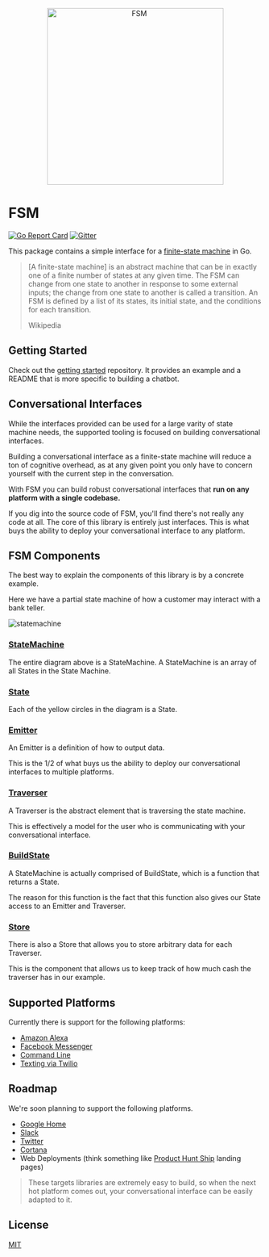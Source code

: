 <a href="https://github.com/fsm"><p align="center"><img src="https://user-images.githubusercontent.com/2105067/35464215-a014d512-02a9-11e8-8913-63a066f6064e.png" alt="FSM" width="350px" align="center;"/></p></a>

# FSM

[![Go Report Card](https://goreportcard.com/badge/github.com/fsm/fsm)](https://goreportcard.com/report/github.com/fsm/fsm) [![Gitter](https://img.shields.io/gitter/room/nwjs/nw.js.svg)](https://gitter.im/fsm/Lobby)

This package contains a simple interface for a [finite-state machine](https://en.wikipedia.org/wiki/Finite-state_machine) in Go.

> [A finite-state machine] is an abstract machine that can be in exactly one of a finite number of states at any given time. The FSM can change from one state to another in response to some external inputs; the change from one state to another is called a transition. An FSM is defined by a list of its states, its initial state, and the conditions for each transition.
>
> Wikipedia

## Getting Started

Check out the [getting started](https://github.com/fsm/getting-started) repository.  It provides an example and a README that is more specific to building a chatbot.

## Conversational Interfaces

While the interfaces provided can be used for a large varity of state machine needs, the supported tooling is focused on building conversational interfaces.

Building a conversational interface as a finite-state machine will reduce a ton of cognitive overhead, as at any given point you only have to concern yourself with the current step in the conversation.

With FSM you can build robust conversational interfaces that **run on any platform with a single codebase.**

If you dig into the source code of FSM, you'll find there's not really any code at all. The core of this library is entirely just interfaces. This is what buys the ability to deploy your conversational interface to any platform.

## FSM Components

The best way to explain the components of this library is by a concrete example.

Here we have a partial state machine of how a customer may interact with a bank teller.

![statemachine](https://user-images.githubusercontent.com/2105067/35538170-c049b938-0501-11e8-8064-1ba3d9b576be.png)

### [StateMachine](https://github.com/fsm/fsm/blob/master/fsm.go#L3-L4)

The entire diagram above is a StateMachine.  A StateMachine is an array of all States in the State Machine.

### [State](https://github.com/fsm/fsm/blob/master/fsm.go#L15-L21)

Each of the yellow circles in the diagram is a State.

### [Emitter](https://github.com/fsm/fsm/blob/master/fsm.go#L23-L27)

An Emitter is a definition of how to output data.

This is the 1/2 of what buys us the ability to deploy our conversational interfaces to multiple platforms.

### [Traverser](https://github.com/fsm/fsm/blob/master/fsm.go#L36-L47)

A Traverser is the abstract element that is traversing the state machine.

This is effectively a model for the user who is communicating with your conversational interface.

### [BuildState](https://github.com/fsm/fsm/blob/master/fsm.go#L11-L13)

A StateMachine is actually comprised of BuildState, which is a function that returns a State.

The reason for this function is the fact that this function also gives our State access to an Emitter and Traverser.

### [Store](https://github.com/fsm/fsm/blob/master/fsm.go#L29-L34)

There is also a Store that allows you to store arbitrary data for each Traverser.

This is the component that allows us to keep track of how much cash the traverser has in our example.

## Supported Platforms

Currently there is support for the following platforms:

- [Amazon Alexa](https://github.com/fsm/alexa)
- [Facebook Messenger](https://github.com/fsm/messenger)
- [Command Line](https://github.com/fsm/cli)
- [Texting via Twilio](https://github.com/fsm/twilio)

## Roadmap

We're soon planning to support the following platforms.

- [Google Home](https://developers.google.com/actions/)
- [Slack](https://api.slack.com/bot-users)
- [Twitter](https://developer.twitter.com/)
- [Cortana](https://www.microsoft.com/en-us/windows/cortana)
- Web Deployments (think something like [Product Hunt Ship](https://www.producthunt.com/ship) landing pages)

> These targets libraries are extremely easy to build, so when the next hot platform comes out, your conversational interface can be easily adapted to it.

## License

[MIT](LICENSE.md)
